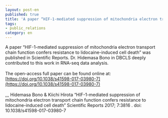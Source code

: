 ```yaml
---
layout: post-en
published: true
title: 'A paper “HIF-1-mediated suppression of mitochondria electron transport chain function confers resistance to lidocaine-induced cell death” was published in Scientific Reports.'
tags:
- public_relations
category: en
---
```

A paper “HIF-1-mediated suppression of mitochondria electron transport chain function confers resistance to lidocaine-induced cell death” was published in Scientific Reports.
Dr. Hidemasa Bono in DBCLS deeply contributed to this work in RNA-seq data analysis.
<br />
<br />
The open-access full paper can be found online at:  
[https://doi.org/10.1038/s41598-017-03980-7](https://doi.org/10.1038/s41598-017-03980-7)
 <br />
 <br />
,,, Hidemasa Bono & Kiichi Hirota
“HIF-1-mediated suppression of mitochondria electron transport chain function confers resistance to lidocaine-induced cell death”
Scientific Reports 2017; 7:3816 .
doi: 10.1038/s41598-017-03980-7